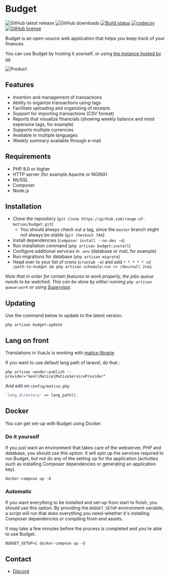 # Budget

![GitHub latest release](https://img.shields.io/github/v/release/range-of-motion/budget?include_prereleases)
![GitHub downloads](https://img.shields.io/github/downloads/range-of-motion/budget/total)
[![Build status](https://travis-ci.com/range-of-motion/budget.svg?branch=master)](https://travis-ci.com/range-of-motion/budget)
[![codecov](https://codecov.io/gh/range-of-motion/budget/branch/master/graph/badge.svg)](https://codecov.io/gh/range-of-motion/budget)
[![GitHub license](https://img.shields.io/github/license/range-of-motion/budget.svg)](https://github.com/range-of-motion/budget/blob/master/LICENSE)

Budget is an open-source web application that helps you keep track of your finances.

You can use Budget by hosting it yourself, or using [the instance hosted by us](https://budgethq.com).

![Product](https://user-images.githubusercontent.com/9268822/46098425-a8877300-c1c4-11e8-9293-f43ceb9d6f97.png)

## Features

* Insertion and management of transactions
* Ability to organize transactions using tags
* Facilitate uploading and organizing of receipts
* Support for importing transactions (CSV format)
* Reports that visualize financials (showing weekly balance and most expensive tags, for example)
* Supports multiple currencies
* Available in multiple languages
* Weekly summary available through e-mail

## Requirements

* PHP 8.0 or higher
* HTTP server (for example Apache or NGINX)
* MySQL
* Composer
* Node.js

## Installation

* Clone the repository (`git clone https://github.com/range-of-motion/budget.git`)
    * You should always check out a tag, since the `master` branch might not always be stable (`git checkout TAG`)
* Install dependencies (`composer install --no-dev -o`)
* Run installation command (`php artisan budget:install`)
* Configure additional services in `.env` (database or mail, for example)
* Run migrations for database (`php artisan migrate`)
* Head over to your list of crons (`crontab -e`) and add `* * * * * cd /path-to-budget && php artisan schedule:run >> /dev/null 2>&1`

*Note that in order for certain features to work properly, the jobs queue needs to be watched. This can be done by either running `php artisan queue:work` or using [Supervisor](https://laravel.com/docs/7.x/queues#supervisor-configuration).*

## Updating

Use the command below to update to the latest version.

```
php artisan budget:update
```

## Lang on front
Translations in VueJs is working with [matice librarie](https://github.com/GENL/matice)

If you want to use default lang path of laravel, do that :
```
php artisan vendor:publish --provider="Genl\Matice\MaticeServiceProvider"
```

And edit on `config/matice.php`

```PHP
'lang_directory' => lang_path(),
```

## Docker

You can get set-up with Budget using Docker.

### Do it yourself

If you just want an environment that takes care of the webserver, PHP and database, you should use this option. It will spin up the services required to run Budget, but not do any of the setting up for the application (activities such as installing Composer dependencies or generating an application key).

`docker-compose up -d`

### Automatic

If you want everything to be installed and set-up from start to finish, you should use this option. By providing the `BUDGET_SETUP` environment variable, a script will run that does everything you need–whether it's installing Composer dependencies or compiling front-end assets.

It may take a few minutes before the process is completed and you're able to use Budget.

`BUDGET_SETUP=1 docker-compose up -d`

## Contact

* [Discord](https://discord.gg/QFQdvy3)
